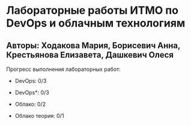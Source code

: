 # Лабораторные работы ИТМО по DevOps и облачным технологиям

## Авторы: Ходакова Мария, Борисевич Анна, Крестьянова Елизавета, Дашкевич Олеся

Прогресс выполнения лабораторных работ:

- DevOps: 0/3

- DevOps*: 0/3

- Облако: 0/2

- Облако теория: 0/1
